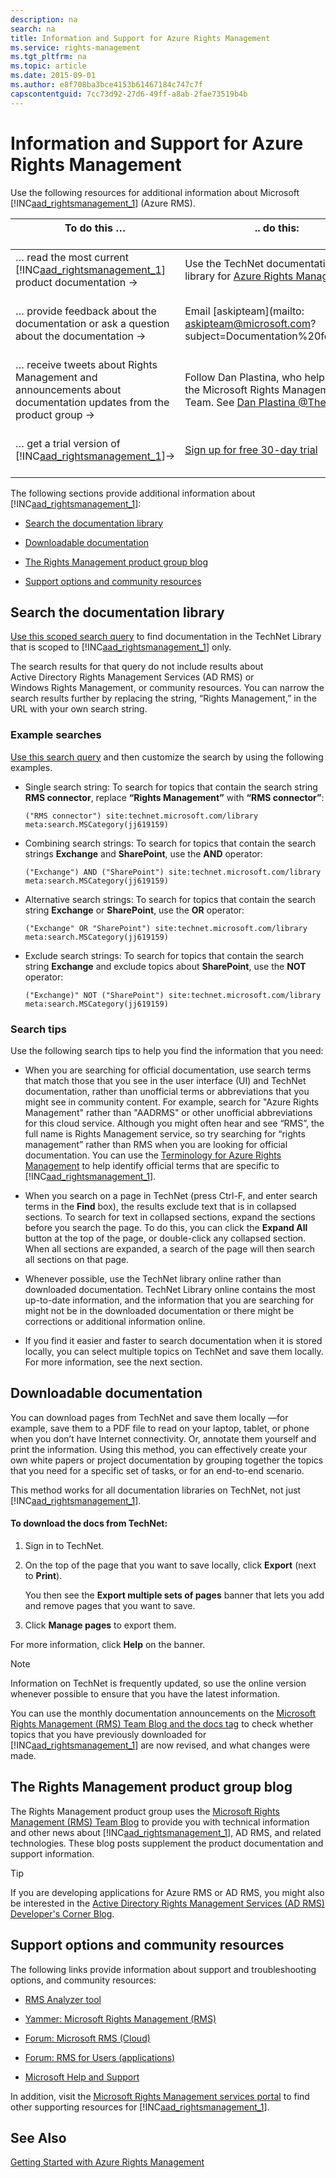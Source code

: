 ```yaml
---
description: na
search: na
title: Information and Support for Azure Rights Management
ms.service: rights-management
ms.tgt_pltfrm: na
ms.topic: article
ms.date: 2015-09-01
ms.author: e8f708ba3bce4153b61467184c747c7f
capscontentguid: 7cc73d92-27d6-49ff-a8ab-2fae73519b4b
---
```

# Information and Support for Azure Rights Management
Use the following resources for additional information about Microsoft [!INC[aad_rightsmanagement_1](../Token/aad_rightsmanagement_1_md.md)] (Azure RMS).

|To do this … <br /> <br />|.. do this: <br /> <br />|
|----------------|---------------|
|… read the most current [!INC[aad_rightsmanagement_1](../Token/aad_rightsmanagement_1_md.md)] product documentation → <br /> <br />|Use the TechNet documentation library for  [Azure Rights Management](../Topic/Azure_Rights_Management.md) <br /> <br />|
|… provide feedback about the documentation or ask a question about the documentation → <br /> <br />|Email [askipteam](mailto: askipteam@microsoft.com?subject=Documentation%20feedback) <br /> <br />|
|… receive tweets about Rights Management and announcements about documentation updates from the product group → <br /> <br />|Follow Dan Plastina, who helps lead the Microsoft Rights Management Team. See [Dan Plastina @TheRMSGuy](https://twitter.com/TheRMSGuy) <br /> <br />|
|… get a trial version of [!INC[aad_rightsmanagement_1](../Token/aad_rightsmanagement_1_md.md)]→ <br /> <br />|[Sign up for free 30-day trial](https://portal.microsoftonline.com/Signup/MainSignUp15.aspx?&amp;OfferId=A43415D3-404C-4df3-B31B-AAD28118A778&amp;dl=RIGHTSMANAGEMENT&amp;ali=1) <br /> <br />|
The following sections provide additional information about [!INC[aad_rightsmanagement_1](../Token/aad_rightsmanagement_1_md.md)]:

- [Search the documentation library](../Topic/Information_and_Support_for_Azure_Rights_Management.md#BKMK_SearchTips)

- [Downloadable documentation](../Topic/Information_and_Support_for_Azure_Rights_Management.md#BKMK_Download)

- [The Rights Management product group blog](../Topic/Information_and_Support_for_Azure_Rights_Management.md#BKMK_ProductGroupBlog)

- [Support options and community resources](../Topic/Information_and_Support_for_Azure_Rights_Management.md#BKMK_SupportOptions)

## <a name="BKMK_SearchTips"></a>Search the documentation library
[Use this scoped search query](http://www.bing.com/search?q=%28"Rights%20Management"%29%20site:technet.microsoft.com/library%20meta:search.MSCategory%28jj619159%29) to find documentation in the TechNet Library that is scoped to [!INC[aad_rightsmanagement_1](../Token/aad_rightsmanagement_1_md.md)] only.

The search results for that query do not include results about Active Directory Rights Management Services (AD RMS) or Windows Rights Management, or community resources. You can narrow the search results further by replacing the string, “Rights Management,” in the URL with your own search string.

### Example searches
[Use this search query](http://www.bing.com/search?q=%28"Rights%20Management"%29%20site:technet.microsoft.com/library%20meta:search.MSCategory%28jj619159%29) and then customize the search by using the following examples.

- Single search string: To search for topics that contain the search string **RMS connector**, replace **“Rights Management”** with **“RMS connector”**:

   ```
   ("RMS connector") site:technet.microsoft.com/library meta:search.MSCategory(jj619159)
   ```

- Combining search strings: To search for topics that contain the search strings **Exchange** and **SharePoint**, use the **AND** operator:

   ```
   ("Exchange") AND ("SharePoint") site:technet.microsoft.com/library meta:search.MSCategory(jj619159)
   ```

- Alternative search strings: To search for topics that contain the search string **Exchange** or **SharePoint**, use the **OR** operator:

   ```
   ("Exchange" OR "SharePoint") site:technet.microsoft.com/library meta:search.MSCategory(jj619159)
   ```

- Exclude search strings: To search for topics that contain the search string **Exchange** and exclude topics about **SharePoint**, use the **NOT** operator:

   ```
   ("Exchange)" NOT ("SharePoint") site:technet.microsoft.com/library meta:search.MSCategory(jj619159)
   ```

### Search tips
Use the following search tips to help you find the information that you need:

- When you are searching for official documentation, use search terms that match those that you see in the user interface (UI) and TechNet documentation, rather than unofficial terms or abbreviations that you might see in community content. For example, search for "Azure Rights Management" rather than "AADRMS" or other unofficial abbreviations for this cloud service. Although you might often hear and see “RMS”, the full name is Rights Management service, so try searching for “rights management” rather than RMS when you are looking for official documentation. You can use the [Terminology for Azure Rights Management](../Topic/Terminology_for_Azure_Rights_Management.md) to help identify official terms that are specific to [!INC[aad_rightsmanagement_1](../Token/aad_rightsmanagement_1_md.md)].

- When you search on a page in TechNet (press Ctrl-F, and enter search terms in the **Find** box), the results exclude text that is in collapsed sections. To search for text in collapsed sections, expand the sections before you search the page. To do this, you can click the **Expand All** button at the top of the page, or double-click any collapsed section. When all sections are expanded, a search of the page will then search all sections on that page.

- Whenever possible, use the TechNet library online rather than downloaded documentation. TechNet Library online contains the most up-to-date information, and the information that you are searching for might not be in the downloaded documentation or there might be corrections or additional information online.

- If you find it easier and faster to search documentation when it is stored locally, you can select multiple topics on TechNet and save them locally. For more information, see the next section.

## <a name="BKMK_Download"></a>Downloadable documentation
You can download pages from TechNet and save them locally —for example, save them to a PDF file to read on your laptop, tablet, or phone when you don’t have Internet connectivity. Or, annotate them yourself and print the information. Using this method, you can effectively create your own white papers or project documentation by grouping together the topics that you need for a specific set of tasks, or for an end-to-end scenario.

This method works for all documentation libraries on TechNet, not just [!INC[aad_rightsmanagement_1](../Token/aad_rightsmanagement_1_md.md)].

#### To download the docs from TechNet:

1. Sign in to TechNet.

2. On the top of the page that you want to save locally, click **Export** (next to **Print**).

   You then see the **Export multiple sets of pages** banner that lets you add and remove pages that you want to save.

3. Click **Manage pages** to export them.

For more information, click **Help** on the banner.

> [!NOTE]
> Information on TechNet is frequently updated, so use the online version whenever possible to ensure that you have the latest information.
> 
> You can use the monthly documentation announcements on the [Microsoft Rights Management (RMS) Team Blog and the docs tag](http://blogs.technet.com/b/rms/archive/tags/docs/) to check whether topics that you have previously downloaded for [!INC[aad_rightsmanagement_1](../Token/aad_rightsmanagement_1_md.md)] are now revised, and what changes were made.

## <a name="BKMK_ProductGroupBlog"></a>The Rights Management product group blog
The Rights Management product group uses the [Microsoft Rights Management (RMS) Team Blog](http://blogs.technet.com/b/rms/) to provide you with technical information and other news about [!INC[aad_rightsmanagement_1](../Token/aad_rightsmanagement_1_md.md)], AD RMS, and related technologies. These blog posts supplement the product documentation and support information.

> [!TIP]
> If you are developing applications for Azure RMS or AD RMS, you might also be interested in the [Active Directory Rights Management Services (AD RMS) Developer's Corner Blog](http://blogs.msdn.com/b/rms/).

## <a name="BKMK_SupportOptions"></a>Support options and community resources
The following links provide information about support and troubleshooting options, and community resources:

- [RMS Analyzer tool](http://www.microsoft.com/en-us/download/details.aspx?id=46437)

- [Yammer: Microsoft Rights Management (RMS)](http://www.yammer.com/AskIPTeam)

- [Forum: Microsoft RMS (Cloud)](https://social.technet.microsoft.com/Forums/en-US/home?forum=rmscloud)

- [Forum: RMS for Users (applications)](https://social.technet.microsoft.com/Forums/en-US/home?forum=rmsapps)

- [Microsoft Help and Support](http://go.microsoft.com/fwlink/?LinkId=243064)

In addition, visit the [Microsoft Rights Management services portal](http://www.microsoft.com/rms) to find other supporting resources for [!INC[aad_rightsmanagement_1](../Token/aad_rightsmanagement_1_md.md)].

## See Also
[Getting Started with Azure Rights Management](../Topic/Getting_Started_with_Azure_Rights_Management.md)

